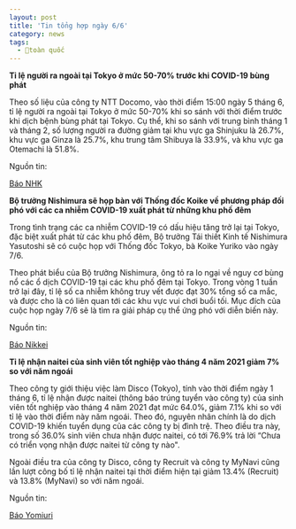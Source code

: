 ```yaml
---
layout: post
title: 'Tin tổng hợp ngày 6/6'
category: news
tags: 
  - toàn quốc
---
```

**Tỉ lệ người ra ngoài tại Tokyo ở mức 50-70% trước khi COVID-19 bùng phát**

Theo số liệu của công ty NTT Docomo, vào thời điểm 15:00 ngày 5 tháng 6, tỉ lệ người ra ngoài tại Tokyo ở mức 50-70% khi so sánh với thời điểm trước khi dịch bệnh bùng phát tại Tokyo. Cụ thể, khi so sánh với trung bình tháng 1 và tháng 2, số lượng người ra đường giảm tại khu vực ga Shinjuku là 26.7%, khu vực ga Ginza là 25.7%, khu trung tâm Shibuya là 33.9%, và khu vực ga Otemachi là 51.8%.

Nguồn tin:

[Báo NHK](https://www3.nhk.or.jp/shutoken-news/20200606/1000049882.html)

**Bộ trưởng Nishimura sẽ họp bàn với Thống đốc Koike về phương pháp đối phó với các ca nhiễm COVID-19 xuất phát từ những khu phố đêm**

Trong tình trạng các ca nhiễm COVID-19 có dấu hiệu tăng trở lại tại Tokyo, đặc biệt xuất phát từ các khu phố đêm, Bộ trưởng Tái thiết Kinh tế Nishimura Yasutoshi sẽ có cuộc họp với Thống đốc Tokyo, bà Koike Yuriko vào ngày 7/6.

Theo phát biểu của Bộ trưởng Nishimura, ông tỏ ra lo ngại về nguy cơ bùng nổ các ổ dịch COVID-19 tại các khu phố đêm tại Tokyo. Trong vòng 1 tuần trở lại đây, tỉ lệ số ca nhiễm không truy vết được đạt 30% tổng số ca mắc, và được cho là có liên quan tới các khu vực vui chơi buổi tối. Mục đích của cuộc họp ngày 7/6 sẽ là tìm ra giải pháp cụ thể ứng phó với diễn biến này.

Nguồn tin:

[Báo Nikkei](https://www.nikkei.com/article/DGXMZO60077250W0A600C2EA3000/)

**Tỉ lệ nhận naitei của sinh viên tốt nghiệp vào tháng 4 năm 2021 giảm 7% so với năm ngoái**

Theo công ty giới thiệu việc làm Disco (Tokyo), tính vào thời điểm ngày 1 tháng 6, tỉ lệ nhận được naitei (thông báo trúng tuyển vào công ty) của sinh viên tốt nghiệp vào tháng 4 năm 2021 đạt mức 64.0%, giảm 7.1% khi so với tỉ lệ vào thời điểm này năm ngoái. Theo đó, nguyên nhân chính là do dịch COVID-19 khiến tuyển dụng của các công ty bị đình trệ. Theo điều tra này, trong số 36.0% sinh viên chưa nhận được naitei, có tới 76.9% trả lời “Chưa có triển vọng nhận được naitei từ công ty nào".

Ngoài điều tra của công ty Disco, công ty Recruit và công ty MyNavi cũng lần lượt công bố tỉ lệ nhận naitei tại thời điểm hiện tại giảm 13.4% (Recruit) và 13.8% (MyNavi) so với năm ngoái.

Nguồn tin:

[Báo Yomiuri](https://www.yomiuri.co.jp/kyoiku/kyoiku/news/20200606-OYT1T50226/)

